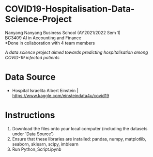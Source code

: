 # COVID19-Hospitalisation-Data-Science-Project
Nanyang Nanyang Business School (AY2021/2022 Sem 1)  
BC3409 AI in Accounting and Finance  
*Done in collaboration with 4 team members  

*A data science project aimed towards predicting hospitalisation among COVID-19 infected patients*
# Data Source  
- Hospital Israelita Albert Einstein | https://www.kaggle.com/einsteindata4u/covid19
# Instructions
1. Download the files onto your local computer (including the datasets under 'Data Source')
2. Ensure that these libraries are installed: pandas, numpy, matplotlib, seaborn, sklearn, scipy, imblearn
3. Run Python_Script.ipynb 

